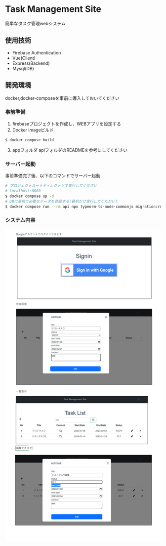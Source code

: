 # Task Management Site
簡単なタスク管理webシステム

## 使用技術
- Firebase Authentication
- Vue(Client) 
- Express(Backend)
- Mysql(DB)

## 開発環境 
docker,docker-composeを事前に導入しておいてください    

### 事前準備
1. firebaseプロジェクトを作成し、WEBアプリを設定する
2. Docker imageビルド 
```bash
$ docker compose build
```
3. appフォルダ apiフォルダのREADMEを参考にしてください

### サーバー起動
事前準備完了後、以下のコマンドでサーバー起動
```bash
# プロジェクトルートディレクトリで実行してください
# localhost:8080
$ docker compose up -d
# DBに事前に必要なデータを登録する(最初だけ実行してくただい)
$ docker compose run --rm api npx typeorm-ts-node-commonjs migration:run -d ./data-source.ts
```

### システム内容
![システム内容](./system.png "システム内容")